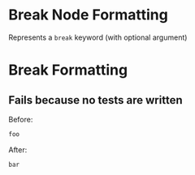 <!-- BEGIN_AUTOGENERATED -->
# Break Node Formatting

Represents a `break` keyword (with optional argument)
<!-- END_AUTOGENERATED -->
# Break Formatting

## Fails because no tests are written

Before:
```ruby
foo
```

After:
```ruby
bar
```
